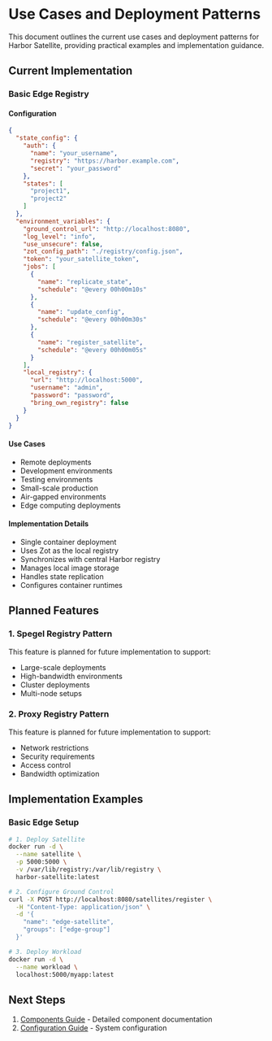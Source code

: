 # Use Cases and Deployment Patterns

This document outlines the current use cases and deployment patterns for Harbor Satellite, providing practical examples and implementation guidance.

## Current Implementation

### Basic Edge Registry

#### Configuration
```json
{
  "state_config": {
    "auth": {
      "name": "your_username",
      "registry": "https://harbor.example.com",
      "secret": "your_password"
    },
    "states": [
      "project1",
      "project2"
    ]
  },
  "environment_variables": {
    "ground_control_url": "http://localhost:8080",
    "log_level": "info",
    "use_unsecure": false,
    "zot_config_path": "./registry/config.json",
    "token": "your_satellite_token",
    "jobs": [
      {
        "name": "replicate_state",
        "schedule": "@every 00h00m10s"
      },
      {
        "name": "update_config",
        "schedule": "@every 00h00m30s"
      },
      {
        "name": "register_satellite",
        "schedule": "@every 00h00m05s"
      }
    ],
    "local_registry": {
      "url": "http://localhost:5000",
      "username": "admin",
      "password": "password",
      "bring_own_registry": false
    }
  }
}
```

#### Use Cases
- Remote deployments
- Development environments
- Testing environments
- Small-scale production
- Air-gapped environments
- Edge computing deployments

#### Implementation Details
- Single container deployment
- Uses Zot as the local registry
- Synchronizes with central Harbor registry
- Manages local image storage
- Handles state replication
- Configures container runtimes

## Planned Features

### 1. Spegel Registry Pattern
This feature is planned for future implementation to support:
- Large-scale deployments
- High-bandwidth environments
- Cluster deployments
- Multi-node setups

### 2. Proxy Registry Pattern
This feature is planned for future implementation to support:
- Network restrictions
- Security requirements
- Access control
- Bandwidth optimization

## Implementation Examples

### Basic Edge Setup

```bash
# 1. Deploy Satellite
docker run -d \
  --name satellite \
  -p 5000:5000 \
  -v /var/lib/registry:/var/lib/registry \
  harbor-satellite:latest

# 2. Configure Ground Control
curl -X POST http://localhost:8080/satellites/register \
  -H "Content-Type: application/json" \
  -d '{
    "name": "edge-satellite",
    "groups": ["edge-group"]
  }'

# 3. Deploy Workload
docker run -d \
  --name workload \
  localhost:5000/myapp:latest
```

## Next Steps

1. [Components Guide](components.md) - Detailed component documentation
2. [Configuration Guide](../user-guide/configuration.md) - System configuration